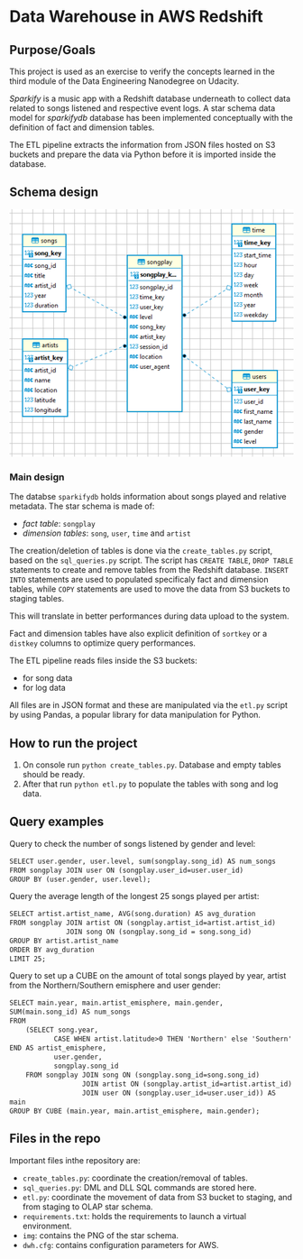 # Data Warehouse in AWS Redshift

## Purpose/Goals

This project is used as an exercise to verify the concepts learned in the third module of the Data Engineering Nanodegree on Udacity.

*Sparkify* is a music app with a Redshift database underneath to collect data related to songs listened and respective event logs.
A star schema data model for *sparkifydb* database has been implemented conceptually with the definition of fact and dimension tables.

The ETL pipeline extracts the information from JSON files hosted on S3 buckets and prepare the data via Python before it is imported inside the
database.

## Schema design

![image info](./imgs/star_schema_dwh.png)

### Main design

The databse `sparkifydb` holds information about songs played and relative metadata. The star schema is made of:

 - *fact table*: `songplay`
 - *dimension tables*: `song`, `user`, `time` and `artist`
 
The creation/deletion of tables is done via the `create_tables.py` script, based on the `sql_queries.py` script.
The script has `CREATE TABLE`, `DROP TABLE` statements to create and remove tables from the Redshift database.
`INSERT INTO` statements are used to populated specificaly fact and dimension tables, while `COPY` statements are used to move the data from S3 buckets to staging tables.

This will translate in better performances during data upload to the system.

Fact and dimension tables have also explicit definition of `sortkey` or a `distkey` columns to optimize query performances.

The ETL pipeline reads files inside the S3 buckets:
 - for song data
 - for log data

All files are in JSON format and these are manipulated via the `etl.py` script by using Pandas, a popular library for data manipulation for Python.

## How to run the project

1. On console run `python create_tables.py`. Database and empty tables should be ready.
2. After that run `python etl.py` to populate the tables with song and log data.

## Query examples

Query to check the number of songs listened by gender and level:

```
SELECT user.gender, user.level, sum(songplay.song_id) AS num_songs
FROM songplay JOIN user ON (songplay.user_id=user.user_id)
GROUP BY (user.gender, user.level);
```

Query the average length of the longest 25 songs played per artist:

```
SELECT artist.artist_name, AVG(song.duration) AS avg_duration
FROM songplay JOIN artist ON (songplay.artist_id=artist.artist_id)
              JOIN song ON (songplay.song_id = song.song_id)
GROUP BY artist.artist_name
ORDER BY avg_duration
LIMIT 25;
```

Query to set up a CUBE on the amount of total songs played by year, artist from the Northern/Southern emisphere  and user gender:

```
SELECT main.year, main.artist_emisphere, main.gender, SUM(main.song_id) AS num_songs
FROM
    (SELECT song.year, 
           CASE WHEN artist.latitude>0 THEN 'Northern' else 'Southern' END AS artist_emisphere,
           user.gender,
           songplay.song_id
    FROM songplay JOIN song ON (songplay.song_id=song.song_id)
                  JOIN artist ON (songplay.artist_id=artist.artist_id)
                  JOIN user ON (songplay.user_id=user.user_id)) AS main
GROUP BY CUBE (main.year, main.artist_emisphere, main.gender);
```
 
 
## Files in the repo

Important files inthe repository are:

- `create_tables.py`: coordinate the creation/removal of tables.
- `sql_queries.py`: DML and DLL SQL commands are stored here.
- `etl.py`: coordinate the movement of data from S3 bucket to staging, and from staging to OLAP star schema.
- `requirements.txt`: holds the requirements to launch a virtual environment.
- `img`: contains the PNG of the star schema.
- `dwh.cfg`: contains configuration parameters for AWS.
